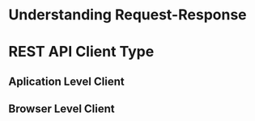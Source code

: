 # Understanding Request-Response 

# REST API Client Type
## Aplication Level Client
## Browser Level Client
